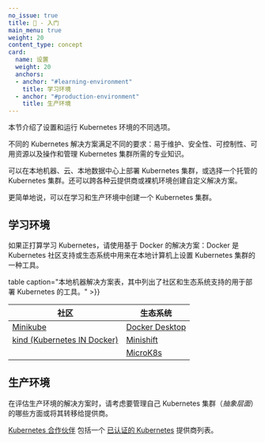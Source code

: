 ```yaml
---
no_issue: true
title: 💖 - 入门
main_menu: true
weight: 20
content_type: concept
card:
  name: 设置
  weight: 20
  anchors:
  - anchor: "#learning-environment"
    title: 学习环境
  - anchor: "#production-environment"
    title: 生产环境  
---
```


<!--
---
reviewers:
- brendandburns
- erictune
- mikedanese
no_issue: true
title: Getting started
main_menu: true
weight: 20
content_type: concept
card:
  name: setup
  weight: 20
  anchors:
  - anchor: "#learning-environment"
    title: Learning environment
  - anchor: "#production-environment"
    title: Production environment  
---
-->

<!-- overview -->

<!--
This section covers different options to set up and run Kubernetes.
-->
本节介绍了设置和运行 Kubernetes 环境的不同选项。

<!--
Different Kubernetes solutions meet different requirements: ease of maintenance, security, control, available resources, and expertise required to operate and manage a cluster.
-->
不同的 Kubernetes 解决方案满足不同的要求：易于维护、安全性、可控制性、可用资源以及操作和管理 Kubernetes 集群所需的专业知识。

<!--
You can deploy a Kubernetes cluster on a local machine, cloud, on-prem datacenter; or choose a managed Kubernetes cluster. You can also create custom solutions across a wide range of cloud providers, or bare metal environments.
-->
可以在本地机器、云、本地数据中心上部署 Kubernetes 集群，或选择一个托管的 Kubernetes 集群。还可以跨各种云提供商或裸机环境创建自定义解决方案。

<!--
More simply, you can create a Kubernetes cluster in learning and production environments.
-->
更简单地说，可以在学习和生产环境中创建一个 Kubernetes 集群。



<!-- body -->

<!--
## Learning environment
-->
## 学习环境

<!--
If you're learning Kubernetes, use the Docker-based solutions: tools supported by the Kubernetes community, or tools in the ecosystem to set up a Kubernetes cluster on a local machine.
-->
如果正打算学习 Kubernetes，请使用基于 Docker 的解决方案：Docker 是 Kubernetes 社区支持或生态系统中用来在本地计算机上设置 Kubernetes 集群的一种工具。

<!--
 table caption="Local machine solutions table that lists the tools supported by the community and the ecosystem to deploy Kubernetes." >}}

|Community           |Ecosystem     |
| ------------       | --------     |
| [Minikube](/docs/setup/learning-environment/minikube/) | [Docker Desktop](https://www.docker.com/products/docker-desktop)|
| [kind (Kubernetes IN Docker)](/docs/setup/learning-environment/kind/) | [Minishift](https://docs.okd.io/latest/minishift/)|
|                     | [MicroK8s](https://microk8s.io/)|
-->
 table caption="本地机器解决方案表，其中列出了社区和生态系统支持的用于部署 Kubernetes 的工具。" >}}

|社区           |生态系统     |
| ------------       | --------     |
| [Minikube](/docs/setup/learning-environment/minikube/) | [Docker Desktop](https://www.docker.com/products/docker-desktop)|
| [kind (Kubernetes IN Docker)](/docs/setup/learning-environment/kind/) | [Minishift](https://docs.okd.io/latest/minishift/)|
|                     | [MicroK8s](https://microk8s.io/)|


<!--
## Production environment
-->
## 生产环境

<!--
When evaluating a solution for a production environment, consider which aspects of operating a Kubernetes cluster (or _abstractions_) you want to manage yourself or offload to a provider.
-->
在评估生产环境的解决方案时，请考虑要管理自己 Kubernetes 集群（_抽象层面_）的哪些方面或将其转移给提供商。

<!--
[Kubernetes Partners](https://kubernetes.io/partners/#conformance) includes a list of [Certified Kubernetes](https://github.com/cncf/k8s-conformance/#certified-kubernetes) providers.
-->
[Kubernetes 合作伙伴](https://kubernetes.io/partners/#conformance) 包括一个 [已认证的 Kubernetes](https://github.com/cncf/k8s-conformance/#certified-kubernetes) 提供商列表。


